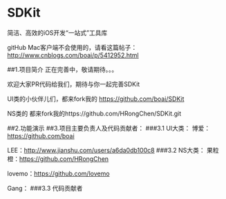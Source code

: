 # SDKit
简洁、高效的iOS开发“一站式”工具库

gitHub Mac客户端不会使用的，请看这篇帖子： http://www.cnblogs.com/boai/p/5412952.html

##1.项目简介
正在完善中，敬请期待。。。

欢迎大家PR代码给我们，期待与你一起完善SDKit

UI类的小伙伴儿们，都来fork我的  https://github.com/boai/SDKit

NS类的 都来fork我的https://github.com/HRongChen/SDKit.git


##2.功能演示
##3.项目主要负责人及代码贡献者：
###3.1 UI大类：
博爱：https://github.com/boai

LEE：http://www.jianshu.com/users/a6da0db100c8
###3.2 NS大类：
果粒橙：https://github.com/HRongChen

lovemo：https://github.com/lovemo  

Gang：
###3.3 代码贡献者
